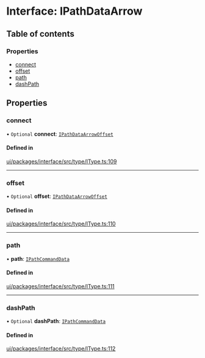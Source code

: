 # Interface: IPathDataArrow

## Table of contents

### Properties

- [connect](IPathDataArrow.md#connect)
- [offset](IPathDataArrow.md#offset)
- [path](IPathDataArrow.md#path)
- [dashPath](IPathDataArrow.md#dashpath)

## Properties

### connect

• `Optional` **connect**: [`IPathDataArrowOffset`](IPathDataArrowOffset.md)

#### Defined in

[ui/packages/interface/src/type/IType.ts:109](https://github.com/leaferjs/leafer-ui/blob/d1253e2/packages/interface/src/type/IType.ts#L109)

___

### offset

• `Optional` **offset**: [`IPathDataArrowOffset`](IPathDataArrowOffset.md)

#### Defined in

[ui/packages/interface/src/type/IType.ts:110](https://github.com/leaferjs/leafer-ui/blob/d1253e2/packages/interface/src/type/IType.ts#L110)

___

### path

• **path**: [`IPathCommandData`](../modules.md#ipathcommanddata)

#### Defined in

[ui/packages/interface/src/type/IType.ts:111](https://github.com/leaferjs/leafer-ui/blob/d1253e2/packages/interface/src/type/IType.ts#L111)

___

### dashPath

• `Optional` **dashPath**: [`IPathCommandData`](../modules.md#ipathcommanddata)

#### Defined in

[ui/packages/interface/src/type/IType.ts:112](https://github.com/leaferjs/leafer-ui/blob/d1253e2/packages/interface/src/type/IType.ts#L112)
